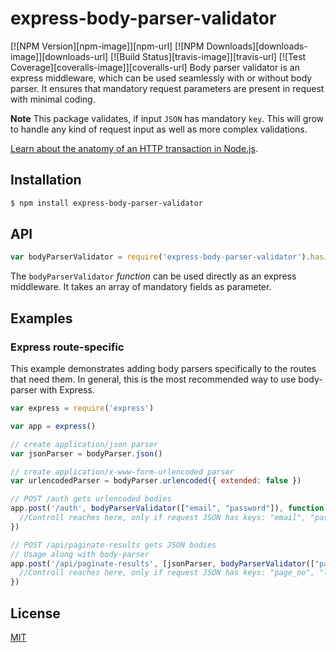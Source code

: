 # express-body-parser-validator
[![NPM Version][npm-image]][npm-url]
[![NPM Downloads][downloads-image]][downloads-url]
[![Build Status][travis-image]][travis-url]
[![Test Coverage][coveralls-image]][coveralls-url]
Body parser validator is an express middleware, which can be used seamlessly with or without body parser. It ensures that mandatory request parameters are present in request with minimal coding.


**Note** This package validates, if input `JSON` has mandatory `key`. This will grow to handle any kind of request input as well as more complex validations. 

[Learn about the anatomy of an HTTP transaction in Node.js](https://nodejs.org/en/docs/guides/anatomy-of-an-http-transaction/).


## Installation

```sh
$ npm install express-body-parser-validator
```

## API

<!-- eslint-disable no-unused-vars -->

```js
var bodyParserValidator = require('express-body-parser-validator').hasJsonParam
```

The `bodyParserValidator` *function* can be used directly as an express middleware. It takes an array of mandatory fields as parameter. 



## Examples

### Express route-specific

This example demonstrates adding body parsers specifically to the routes that
need them. In general, this is the most recommended way to use body-parser with
Express.

```js
var express = require('express')

var app = express()

// create application/json parser
var jsonParser = bodyParser.json()

// create application/x-www-form-urlencoded parser
var urlencodedParser = bodyParser.urlencoded({ extended: false })

// POST /auth gets urlencoded bodies
app.post('/auth', bodyParserValidator(["email", "password"]), function (req, res) {
  //Controll reaches here, only if request JSON has keys: "email", "password"
})

// POST /api/paginate-results gets JSON bodies
// Usage along with body-parser
app.post('/api/paginate-results', [jsonParser, bodyParserValidator(["page_no", "limit"])], function (req, res) {
  //Controll reaches here, only if request JSON has keys: "page_no", "limit"
})
```


## License

[MIT](LICENSE)
